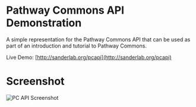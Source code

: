 # Pathway Commons API Demonstration 

A simple representation for the Pathway Commons API that can be used as part of an introduction and tutorial to Pathway Commons. 

Live Demo: [http://sanderlab.org/pcapi](http://sanderlab.org/pcapi)

# Screenshot

![PC API Screenshot](pcapi_screenshot "PC API Screenshot")